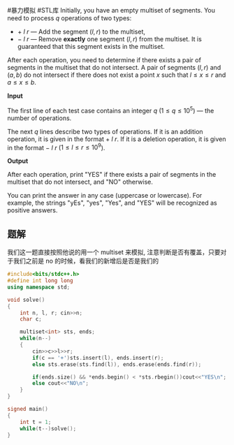 #暴力模拟 #STL库 
Initially, you have an empty multiset of segments. You need to process $q$ operations of two types:

-   $+$ $l$ $r$ — Add the segment $(l, r)$ to the multiset,
-   $-$ $l$ $r$ — Remove **exactly** one segment $(l, r)$ from the multiset. It is guaranteed that this segment exists in the multiset.

After each operation, you need to determine if there exists a pair of segments in the multiset that do not intersect. A pair of segments $(l, r)$ and $(a, b)$ do not intersect if there does not exist a point $x$ such that $l \leq x \leq r$ and $a \leq x \leq b$.

**Input**

The first line of each test case contains an integer $q$ ($1 \leq q \leq 10^5$) — the number of operations.

The next $q$ lines describe two types of operations. If it is an addition operation, it is given in the format $+$ $l$ $r$. If it is a deletion operation, it is given in the format $-$ $l$ $r$ ($1 \leq l \leq r \leq 10^9$).

**Output**

After each operation, print "YES" if there exists a pair of segments in the multiset that do not intersect, and "NO" otherwise.

You can print the answer in any case (uppercase or lowercase). For example, the strings "yEs", "yes", "Yes", and "YES" will be recognized as positive answers.

## 题解
我们这一题直接按照他说的用一个 multiset 来模拟, 注意判断是否有覆盖，只要对于我们之前是 no 的时候，看我们的新增后是否是我们的

```cpp
#include<bits/stdc++.h>
#define int long long
using namespace std;

void solve()
{
    int n, l, r; cin>>n;
    char c;

    multiset<int> sts, ends;
    while(n--)
    {
        cin>>c>>l>>r;
        if(c == '+')sts.insert(l), ends.insert(r);
        else sts.erase(sts.find(l)), ends.erase(ends.find(r));

        if(ends.size() && *ends.begin() < *sts.rbegin())cout<<"YES\n";
        else cout<<"NO\n";
    }
}

signed main()
{
    int t = 1;
    while(t--)solve();
}
```